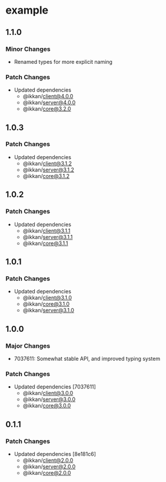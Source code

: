 # example

## 1.1.0

### Minor Changes

- Renamed types for more explicit naming

### Patch Changes

- Updated dependencies
  - @ikkan/client@4.0.0
  - @ikkan/server@4.0.0
  - @ikkan/core@3.2.0

## 1.0.3

### Patch Changes

- Updated dependencies
  - @ikkan/client@3.1.2
  - @ikkan/server@3.1.2
  - @ikkan/core@3.1.2

## 1.0.2

### Patch Changes

- Updated dependencies
  - @ikkan/client@3.1.1
  - @ikkan/server@3.1.1
  - @ikkan/core@3.1.1

## 1.0.1

### Patch Changes

- Updated dependencies
  - @ikkan/client@3.1.0
  - @ikkan/core@3.1.0
  - @ikkan/server@3.1.0

## 1.0.0

### Major Changes

- 7037611: Somewhat stable API, and improved typing system

### Patch Changes

- Updated dependencies [7037611]
  - @ikkan/client@3.0.0
  - @ikkan/server@3.0.0
  - @ikkan/core@3.0.0

## 0.1.1

### Patch Changes

- Updated dependencies [8e181c6]
  - @ikkan/client@2.0.0
  - @ikkan/server@2.0.0
  - @ikkan/core@2.0.0
